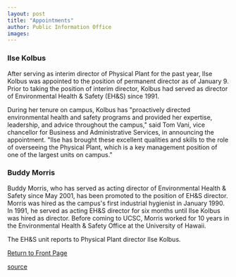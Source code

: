 ```yaml
---
layout: post
title: "Appointments"
author: Public Information Office
images:
---
```


### Ilse Kolbus

After serving as interim director of Physical Plant for the past year, Ilse Kolbus was appointed to the position of permanent director as of January 9. Prior to taking the position of interim director, Kolbus had served as director of Environmental Health & Safety (EH&S) since 1991.

During her tenure on campus, Kolbus has "proactively directed environmental health and safety programs and provided her expertise, leadership, and advice throughout the campus," said Tom Vani, vice chancellor for Business and Administrative Services, in announcing the appointment. "Ilse has brought these excellent qualities and skills to the role of overseeing the Physical Plant, which is a key management position of one of the largest units on campus."

### Buddy Morris

Buddy Morris, who has served as acting director of Environmental Health & Safety since May 2001, has been promoted to the position of EH&S director. Morris was hired as the campus's first industrial hygienist in January 1990.   
In 1991, he served as acting EH&S director for six months until Ilse Kolbus was hired as director. Before coming to UCSC, Morris worked for 10 years in the Environmental Health & Safety Office at the University of Hawaii.   
  
The EH&S unit reports to Physical Plant director Ilse Kolbus.

[Return to Front Page][1]  

[1]: ../../index.html

[source](http://www1.ucsc.edu/currents/01-02/02-04/appointments.html "Permalink to appointments")
